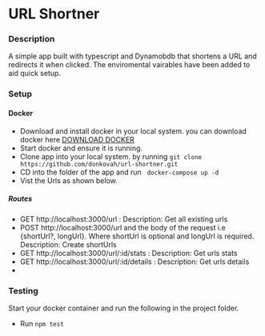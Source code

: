 # URL Shortner

### Description

A simple app built with typescript and Dynamobdb that shortens a URL and redirects it when clicked. The enviromental vairables have been added to aid quick setup.

### Setup
#### Docker

- Download and install docker in your local system. you can download docker here [DOWNLOAD DOCKER](https://www.docker.com/products/docker-desktop/)
- Start docker and ensure it is running.
- Clone app into your local system. by running ``` git clone https://github.com/donkovah/url-shortner.git ```
- CD into the folder of the app and run  ``` docker-compose up -d```
- Vist the Urls as shown below.

##### Routes
- GET http://localhost:3000/url : 
Description: Get all existing urls
- POST http://localhost:3000/url and the body of the request i.e {shortUrl?, longUrl}. Where shortUrl is optional and longUrl is required. 
Description: Create shortUrls
- GET http://localhost:3000/url/:id/stats : 
Description: Get urls stats
- GET http://localhost:3000/url/:id/details : 
Description: Get urls details
- 
### Testing
Start your docker container and run the following in the project folder. 
- Run ```npm test```

####

